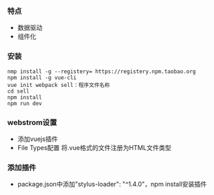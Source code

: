 ### 特点 ###
- 数据驱动
- 组件化

### 安装 ###
	nmp install -g --registery= https://registery.npm.taobao.org 
    npm install -g vue-cli  
    vue init webpack sell：程序文件名称
    cd sell
	npm install
	npm run dev
### webstrom设置 ###
- 添加vuejs插件
- File Types配置 将.vue格式的文件注册为HTML文件类型

### 添加插件 ###
- package.json中添加"stylus-loader": "^1.4.0"，npm install安装插件